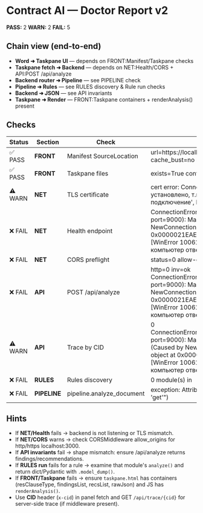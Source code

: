 # Contract AI — Doctor Report v2

**PASS:** 2  **WARN:** 2  **FAIL:** 5

## Chain view (end‑to‑end)
- **Word ➜ Taskpane UI** — depends on FRONT:Manifest/Taskpane checks
- **Taskpane fetch ➜ Backend** — depends on NET:Health/CORS + API:POST /api/analyze
- **Backend router ➜ Pipeline** — see PIPELINE check
- **Pipeline ➜ Rules** — see RULES discovery & Rule run checks
- **Backend ➜ JSON** — see API invariants
- **Taskpane ➜ Render** — FRONT:Taskpane containers + renderAnalysis() present

## Checks
| Status | Section | Check | Details |
|---|---|---|---|
| ✅ PASS | **FRONT** | Manifest SourceLocation | url=https://localhost:3000/app/build-20250819-1622/taskpane.html cache_bust=no hosts=Document |
| ✅ PASS | **FRONT** | Taskpane files | exists=True containers-missing=[] render_fn=ok backend_hint=None |
| ⚠️ WARN | **NET** | TLS certificate | cert error: ConnectionRefusedError(10061, 'Подключение не установлено, т.к. конечный компьютер отверг запрос на подключение', None, 10061, None) |
| ❌ FAIL | **NET** | Health endpoint |  ConnectionError(MaxRetryError("HTTPSConnectionPool(host='localhost', port=9000): Max retries exceeded with url: /health (Caused by NewConnectionError('<urllib3.connection.HTTPSConnection object at 0x0000021EAE03D400>: Failed to establish a new connection: [WinError 10061] Подключение не установлено, т.к. конечный компьютер отверг запрос на подключение'))")) (4070 ms) |
| ❌ FAIL | **NET** | CORS preflight | status=0 allow-origin=None (4092 ms) |
| ❌ FAIL | **API** | POST /api/analyze | http=0 inv=ok ConnectionError(MaxRetryError("HTTPSConnectionPool(host='localhost', port=9000): Max retries exceeded with url: /api/analyze (Caused by NewConnectionError('<urllib3.connection.HTTPSConnection object at 0x0000021EAE07DD10>: Failed to establish a new connection: [WinError 10061] Подключение не установлено, т.к. конечный компьютер отверг запрос на подключение'))")) (4057 ms) |
| ⚠️ WARN | **API** | Trace by CID | 0 ConnectionError(MaxRetryError("HTTPSConnectionPool(host='localhost', port=9000): Max retries exceeded with url: /api/trace/cid-1755693260 (Caused by NewConnectionError('<urllib3.connection.HTTPSConnection object at 0x0000021EAE07DF90>: Failed to establish a new connection: [WinError 10061] Подключение не установлено, т.к. конечный компьютер отверг запрос на подключение'))")) (4119 ms) |
| ❌ FAIL | **RULES** | Rules discovery | 0 module(s) in  |
| ❌ FAIL | **PIPELINE** | pipeline.analyze_document | exception: AttributeError("'DocumentAnalysis' object has no attribute 'get'") |

## Hints
- If **NET/Health** fails → backend is not listening or TLS mismatch.
- If **NET/CORS** warns → check CORSMiddleware allow_origins for http/https localhost:3000.
- If **API invariants** fail → shape mismatch: ensure /api/analyze returns findings/recommendations.
- If **RULES run** fails for a rule → examine that module's `analyze()` and return dict/Pydantic with `.model_dump()`.
- If **FRONT/Taskpane** fails → ensure `taskpane.html` has containers (resClauseType, findingsList, recsList, rawJson) and JS has `renderAnalysis()`.
- Use **CID** header (`x-cid`) in panel fetch and GET `/api/trace/{cid}` for server-side trace (if middleware present).